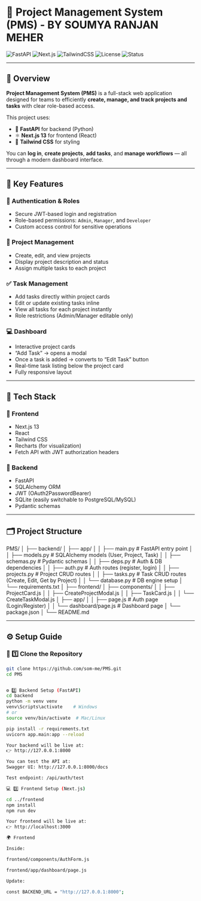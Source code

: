 # 🧩 Project Management System (PMS) - BY SOUMYA RANJAN MEHER

![FastAPI](https://img.shields.io/badge/FastAPI-0.100+-009688?style=for-the-badge&logo=fastapi&logoColor=white)
![Next.js](https://img.shields.io/badge/Next.js-13+-000000?style=for-the-badge&logo=nextdotjs&logoColor=white)
![TailwindCSS](https://img.shields.io/badge/TailwindCSS-3.0+-06B6D4?style=for-the-badge&logo=tailwindcss&logoColor=white)
![License](https://img.shields.io/badge/License-MIT-yellow?style=for-the-badge)
![Status](https://img.shields.io/badge/Status-Active-success?style=for-the-badge)

---

## 🚀 Overview

**Project Management System (PMS)** is a full-stack web application designed for teams to efficiently **create, manage, and track projects and tasks** with clear role-based access.

This project uses:
- 🧠 **FastAPI** for backend (Python)
- ⚛️ **Next.js 13** for frontend (React)
- 🎨 **Tailwind CSS** for styling

You can **log in**, **create projects**, **add tasks**, and **manage workflows** — all through a modern dashboard interface.

---

## 🌟 Key Features

### 👥 Authentication & Roles
- Secure JWT-based login and registration  
- Role-based permissions: `Admin`, `Manager`, and `Developer`  
- Custom access control for sensitive operations  

### 📁 Project Management
- Create, edit, and view projects  
- Display project description and status  
- Assign multiple tasks to each project  

### ✅ Task Management
- Add tasks directly within project cards  
- Edit or update existing tasks inline  
- View all tasks for each project instantly  
- Role restrictions (Admin/Manager editable only)  

### 💻 Dashboard
- Interactive project cards  
- “Add Task” → opens a modal  
- Once a task is added → converts to “Edit Task” button  
- Real-time task listing below the project card  
- Fully responsive layout  

---

## 🧩 Tech Stack

### 🔹 Frontend
- Next.js 13  
- React  
- Tailwind CSS  
- Recharts (for visualization)
- Fetch API with JWT authorization headers  

### 🔹 Backend
- FastAPI  
- SQLAlchemy ORM  
- JWT (OAuth2PasswordBearer)  
- SQLite (easily switchable to PostgreSQL/MySQL)  
- Pydantic schemas  

---

## 🗂️ Project Structure

PMS/
│
├── backend/
│ ├── app/
│ │ ├── main.py # FastAPI entry point
│ │ ├── models.py # SQLAlchemy models (User, Project, Task)
│ │ ├── schemas.py # Pydantic schemas
│ │ ├── deps.py # Auth & DB dependencies
│ │ ├── auth.py # Auth routes (register, login)
│ │ ├── projects.py # Project CRUD routes
│ │ ├── tasks.py # Task CRUD routes (Create, Edit, Get by Project)
│ │ └── database.py # DB engine setup
│ └── requirements.txt
│
├── frontend/
│ ├── components/
│ │ ├── ProjectCard.js
│ │ ├── CreateProjectModal.js
│ │ ├── TaskCard.js
│ │ └── CreateTaskModal.js
│ ├── app/
│ │ ├── page.js # Auth page (Login/Register)
│ │ └── dashboard/page.js # Dashboard page
│ └── package.json
│
└── README.md


---

## ⚙️ Setup Guide

### 🧱 1️⃣ Clone the Repository

```bash
git clone https://github.com/som-me/PMS.git
cd PMS


⚙️ 2️⃣ Backend Setup (FastAPI)
cd backend
python -m venv venv
venv\Scripts\activate    # Windows
# or
source venv/bin/activate  # Mac/Linux

pip install -r requirements.txt
uvicorn app.main:app --reload

Your backend will be live at:
👉 http://127.0.0.1:8000

You can test the API at:
Swagger UI: http://127.0.0.1:8000/docs

Test endpoint: /api/auth/test

💻 3️⃣ Frontend Setup (Next.js)

cd ../frontend
npm install
npm run dev

Your frontend will be live at:
👉 http://localhost:3000

🌍 Frontend

Inside:

frontend/components/AuthForm.js

frontend/app/dashboard/page.js

Update:

const BACKEND_URL = "http://127.0.0.1:8000";

